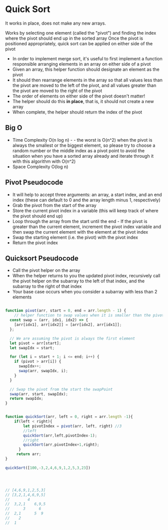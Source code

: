 # Quick Sort


It works in place, does not make any new arrays. 

Works by selecting one element (called the "pivot") and finding the index where the pivot should end up in the sorted array
Once the pivot is positioned appropriately, quick sort can be applied on either side of the pivot

-   In order to implement merge sort, it's useful to first implement a function responsible arranging elements in an array on either side of a pivot
-   Given an array, this helper function should designate an element as the pivot
-   It should then rearrange elements in the array so that all values less than the pivot are moved to the left of the pivot, and all values greater than the pivot are moved to the right of the pivot
-   The order of elements on either side of the pivot doesn't matter!
-   The helper should do this **in place**, that is, it should not create a new array
-   When complete, the helper should return the index of the pivot


## Big O
- Time Complexity O(n log n) 
		- - the worst is O(n^2) when the pivot is always the smallest or the biggest element, so please try to choose a random number or the middle index as a pivot point to avoid the situation when you have a sorted array already and iterate through it with this algorithm with O(n^2)
- Space Complexity O(log n)


## Pivot Pseudocode
-   It will help to accept three arguments: an array, a start index, and an end index (these can default to 0 and the array length minus 1, respectively)
-   Grab the pivot from the start of the array 
-   Store the current pivot index in a variable (this will keep track of where the pivot should end up)
-   Loop through the array from the start until the end
		-   If the pivot is greater than the current element, increment the pivot index variable and then swap the current element with the element at the pivot index
-   Swap the starting element (i.e. the pivot) with the pivot index
-   Return the pivot index


## Quicksort Pseudocode

-   Call the pivot helper on the array
-   When the helper returns to you the updated pivot index, recursively call the pivot helper on the subarray to the left of that index, and the subarray to the right of that index
-   Your base case occurs when you consider a subarray with less than 2 elements

```js

function pivot(arr, start = 0, end = arr.length - 1) {
	// helper function to swap values when it is smaller than the pivot value
  const swap = (arr, idx1, idx2) => {
    [arr[idx1], arr[idx2]] = [arr[idx2], arr[idx1]];
  };

  // We are assuming the pivot is always the first element
  let pivot = arr[start];
  let swapIdx = start;

  for (let i = start + 1; i <= end; i++) {
    if (pivot > arr[i]) {
      swapIdx++;
      swap(arr, swapIdx, i);
    }
  }

  // Swap the pivot from the start the swapPoint
  swap(arr, start, swapIdx);
  return swapIdx;
}


function quickSort(arr, left = 0, right = arr.length -1){
    if(left < right){
        let pivotIndex = pivot(arr, left, right) //3
        //left
        quickSort(arr,left,pivotIndex-1);
        //right
        quickSort(arr,pivotIndex+1,right);
      }
     return arr;
}

quickSort([100,-3,2,4,6,9,1,2,5,3,23])




// [4,6,9,1,2,5,3]
// [3,2,1,4,6,9,5]
//        4
//  3,2,1    6,9,5
//      3      6
//  2,1      5  9
//    2
//  1
```
